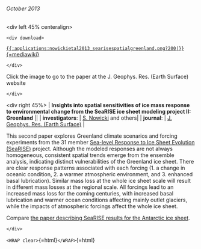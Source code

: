 ###### October 2013

\<div left 45% centeralign\>

```{=html}
<div download>
```
[`{{:applications:nowickietal2013_searisespatialgreenland.png?200|}}`{=mediawiki}](http://onlinelibrary.wiley.com/doi/10.1002/jgrf.20076/abstract)

```{=html}
</div>
```
Click the image to go to the paper at the J. Geophys. Res. (Earth
Surface) website

```{=html}
</div>
```
\<div right 45%\> \| **Insights into spatial sensitivities of ice mass
response to environmental change from the SeaRISE ice sheet modeling
project II: Greenland** \|\| \| **investigators**: \| [S.
Nowicki](http://neptune.gsfc.nasa.gov/csb/personnel/index.php?id=334)
and others\| \| **journal**: \| [J. Geophys. Res. (Earth
Surface)](http://onlinelibrary.wiley.com/journal/10.1002/(ISSN)2169-9011)
\|

This second paper explores Greenland climate scenarios and forcing
experiments from the 31 member [Sea-level Response to Ice Sheet
Evolution
(SeaRISE)](http://websrv.cs.umt.edu/isis/index.php/SeaRISE_Assessment)
project. Although the modeled responses are not always homogeneous,
consistent spatial trends emerge from the ensemble analysis, indicating
distinct vulnerabilities of the Greenland ice sheet. There are clear
response patterns associated with each forcing (1. a change in oceanic
condition, 2. a warmer atmospheric environment, and 3. enhanced basal
lubrication). Similar mass loss at the whole ice sheet scale will result
in different mass losses at the regional scale. All forcings lead to an
increased mass loss for the coming centuries, with increased basal
lubrication and warmer ocean conditions affecting mainly outlet
glaciers, while the impacts of atmospheric forcings affect the whole ice
sheet.

Compare [the paper describing SeaRISE results for the Antarctic ice
sheet](applications:201309).

```{=html}
</div>
```
`<WRAP clear>`{=html}`</WRAP>`{=html}
